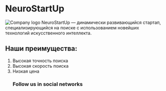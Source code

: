 # NeuroStartUp
![Company logo](https://netology-code.github.io/git-homeworks/introduction/assets/logo.png)
NeuroStartUp — динамически развивающийся стартап, специализирующийся на поиске с использованием новейших технологий искусственного интеллекта.
## Наши преимущества:
1. Высокая точность поиска
2. Высокая скорость поиска
3. Низкая цена
   ### Follow us in social networks